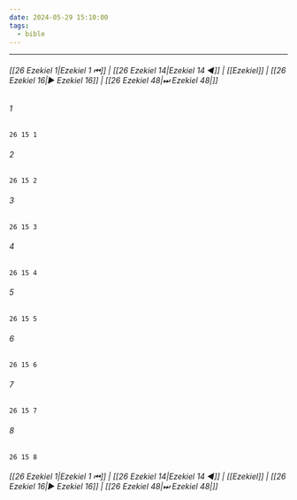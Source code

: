 ```yaml
---
date: 2024-05-29 15:10:00
tags:
  - bible
---
```

___

###### [[26 Ezekiel 1|Ezekiel 1 ⏮]] | [[26 Ezekiel 14|Ezekiel 14 ◀]] | [[Ezekiel]] | [[26 Ezekiel 16|▶ Ezekiel 16]] | [[26 Ezekiel 48|⏭ Ezekiel 48|]]

###### 1
``` verse
26 15 1 
```
###### 2
``` verse
26 15 2 
```
###### 3
``` verse
26 15 3 
```
###### 4
``` verse
26 15 4 
```
###### 5
``` verse
26 15 5 
```
###### 6
``` verse
26 15 6 
```
###### 7
``` verse
26 15 7 
```
###### 8
``` verse
26 15 8 
```

###### [[26 Ezekiel 1|Ezekiel 1 ⏮]] | [[26 Ezekiel 14|Ezekiel 14 ◀]] | [[Ezekiel]] | [[26 Ezekiel 16|▶ Ezekiel 16]] | [[26 Ezekiel 48|⏭ Ezekiel 48|]]

